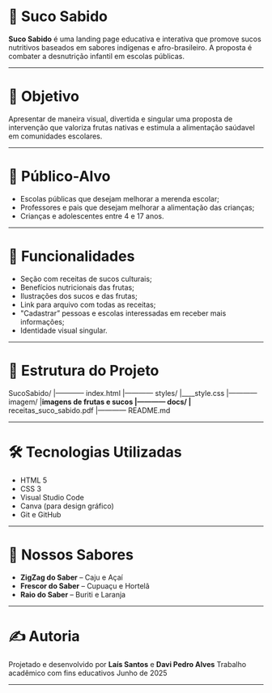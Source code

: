 # 🧃 Suco Sabido
**Suco Sabido** é uma landing page educativa e interativa 
que promove sucos nutritivos baseados em sabores 
indígenas e afro-brasileiro. A proposta é combater a desnutrição
infantil em escolas públicas.

---

# 🎯 Objetivo
Apresentar de maneira visual, divertida e singular
uma proposta de intervenção que valoriza frutas nativas
e estimula a alimentação saúdavel em comunidades escolares.

---

# 👥 Público-Alvo
- Escolas públicas que desejam melhorar a merenda escolar;
- Professores e pais que desejam melhorar a alimentação das crianças;
- Crianças e adolescentes entre 4 e 17 anos.

---

# 🚀 Funcionalidades
- Seção com receitas de sucos culturais;
- Benefícios nutricionais das frutas;
- Ilustrações dos sucos e das frutas;
- Link para arquivo com todas as receitas;
- "Cadastrar” pessoas e escolas interessadas em receber mais
informações;
- Identidade visual singular.

---

# 📁 Estrutura do Projeto
SucoSabido/ 
  |———— index.html
  |———— styles/
    |____style.css
  |———— imagem/
    |____imagens de frutas e sucos
  |———— docs/
    |____ receitas_suco_sabido.pdf
  |———— README.md

---

# 🛠️ Tecnologias Utilizadas
- HTML 5
- CSS 3
- Visual Studio Code
- Canva (para design gráfico)
- Git e GitHub

---

# 🍹 Nossos Sabores
- **ZigZag do Saber** – Caju e Açaí
- **Frescor do Saber** – Cupuaçu e Hortelã
- **Raio do Saber** – Buriti e Laranja

---

# ✍️ Autoria
Projetado e desenvolvido por **Laís Santos** e **Davi Pedro Alves**
Trabalho acadêmico com fins educativos
Junho de 2025

---
